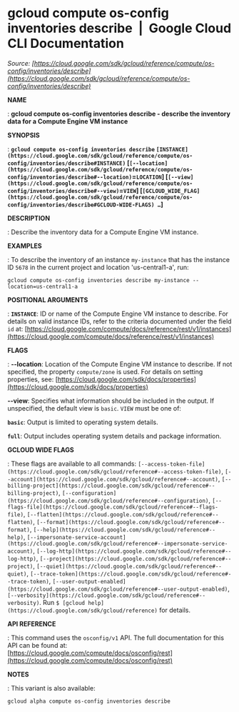 # gcloud compute os-config inventories describe  |  Google Cloud CLI Documentation

*Source: [https://cloud.google.com/sdk/gcloud/reference/compute/os-config/inventories/describe](https://cloud.google.com/sdk/gcloud/reference/compute/os-config/inventories/describe)*

**NAME**

: **gcloud compute os-config inventories describe - describe the inventory data for a Compute Engine VM instance**

**SYNOPSIS**

: **`gcloud compute os-config inventories describe` `[INSTANCE](https://cloud.google.com/sdk/gcloud/reference/compute/os-config/inventories/describe#INSTANCE)` [`[--location](https://cloud.google.com/sdk/gcloud/reference/compute/os-config/inventories/describe#--location)`=`LOCATION`] [`[--view](https://cloud.google.com/sdk/gcloud/reference/compute/os-config/inventories/describe#--view)`=`VIEW`] [`[GCLOUD_WIDE_FLAG](https://cloud.google.com/sdk/gcloud/reference/compute/os-config/inventories/describe#GCLOUD-WIDE-FLAGS) …`]**

**DESCRIPTION**

: Describe the inventory data for a Compute Engine VM instance.

**EXAMPLES**

: To describe the inventory of an instance `my-instance` that has the
instance ID `5678` in the current project and location
'us-central1-a', run:

```
gcloud compute os-config inventories describe my-instance --location=us-central1-a
```

**POSITIONAL ARGUMENTS**

: **`INSTANCE`**:
ID or name of the Compute Engine VM instance to describe. For details on valid
instance IDs, refer to the criteria documented under the field `id`
at: [https://cloud.google.com/compute/docs/reference/rest/v1/instances](https://cloud.google.com/compute/docs/reference/rest/v1/instances)

**FLAGS**

: **--location**:
Location of the Compute Engine VM instance to describe. If not specified, the
property `compute/zone` is used. For details on setting properties,
see: [https://cloud.google.com/sdk/docs/properties](https://cloud.google.com/sdk/docs/properties)

**--view**:
Specifies what information should be included in the output. If unspecified, the
default view is `basic`. `VIEW` must be one of:

**`basic`**:
Output is limited to operating system details.

**`full`**:
Output includes operating system details and package information.

**GCLOUD WIDE FLAGS**

: These flags are available to all commands: `[--access-token-file](https://cloud.google.com/sdk/gcloud/reference#--access-token-file)`,
`[--account](https://cloud.google.com/sdk/gcloud/reference#--account)`, `[--billing-project](https://cloud.google.com/sdk/gcloud/reference#--billing-project)`,
`[--configuration](https://cloud.google.com/sdk/gcloud/reference#--configuration)`,
`[--flags-file](https://cloud.google.com/sdk/gcloud/reference#--flags-file)`,
`[--flatten](https://cloud.google.com/sdk/gcloud/reference#--flatten)`, `[--format](https://cloud.google.com/sdk/gcloud/reference#--format)`, `[--help](https://cloud.google.com/sdk/gcloud/reference#--help)`, `[--impersonate-service-account](https://cloud.google.com/sdk/gcloud/reference#--impersonate-service-account)`,
`[--log-http](https://cloud.google.com/sdk/gcloud/reference#--log-http)`,
`[--project](https://cloud.google.com/sdk/gcloud/reference#--project)`, `[--quiet](https://cloud.google.com/sdk/gcloud/reference#--quiet)`, `[--trace-token](https://cloud.google.com/sdk/gcloud/reference#--trace-token)`, `[--user-output-enabled](https://cloud.google.com/sdk/gcloud/reference#--user-output-enabled)`,
`[--verbosity](https://cloud.google.com/sdk/gcloud/reference#--verbosity)`.
Run `$ [gcloud help](https://cloud.google.com/sdk/gcloud/reference)` for details.

**API REFERENCE**

: This command uses the `osconfig/v1` API. The full documentation for
this API can be found at: [https://cloud.google.com/compute/docs/osconfig/rest](https://cloud.google.com/compute/docs/osconfig/rest)

**NOTES**

: This variant is also available:

```
gcloud alpha compute os-config inventories describe
```